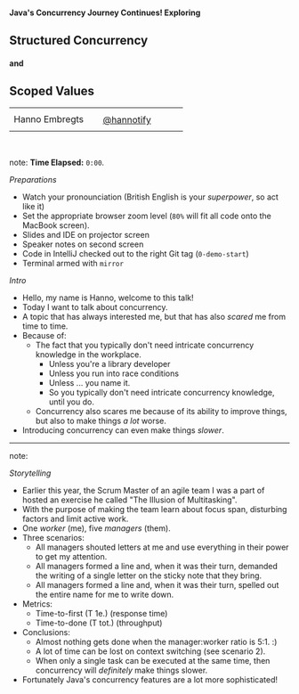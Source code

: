 #### Java's Concurrency Journey Continues! Exploring
## Structured Concurrency 
#### and
## Scoped Values

<table>
    <tr>
        <td style="text-align: right; vertical-align: middle;" width="45.3%">Hanno Embregts</td>
        <td style="text-align: left; padding: 0 0 0 0; vertical-align: middle;"><img width="16%" data-src="img/logos/ace-associate-spade.png" class="no-background" style="margin-top: 30px; vertical-align: middle;"/><img width="22%" data-src="img/logos/java-champion.png" class="no-background" style="margin-top: 30px; vertical-align: middle;"/></td>
        <td style="text-align: right;"><img width="45%" data-src="img/icons/twitter-white.png" class="no-background" style="margin-top: 35px"/></td>
        <td style="vertical-align: middle; padding: 0 0 0 0"><a href="https://www.twitter.com/hannotify">@hannotify</a></td>
    </tr>
</table>
<img data-src="img/logos/java-community-logo.png" width="9%" class="no-background" style="margin-right: 2em">
<img data-src="img/logos/arnhemjug.png" width="30%" class="no-background"/>
<br/>

note:
**Time Elapsed:** `0:00`.

*Preparations*

* Watch your pronounciation (British English is your _superpower_, so act like it)
* Set the appropriate browser zoom level (`80%` will fit all code onto the MacBook screen).
* Slides and IDE on projector screen
* Speaker notes on second screen
* Code in IntelliJ checked out to the right Git tag (`0-demo-start`)
* Terminal armed with `mirror` 

*Intro*

* Hello, my name is Hanno, welcome to this talk!
* Today I want to talk about concurrency.
* A topic that has always interested me, but that has also *scared* me from time to time.
* Because of:
  * The fact that you typically don't need intricate concurrency knowledge in the workplace.
    * Unless you're a library developer
    * Unless you run into race conditions
    * Unless ... you name it.
    * So you typically don't need intricate concurrency knowledge, until you do.
  * Concurrency also scares me because of its ability to improve things, but also to make things *a lot* worse.
* Introducing concurrency can even make things *slower*.

---

<!-- .slide: data-background="img/background/the-illusion-of-multitasking.jpeg" data-background-color="black" data-background-opacity="1.0" data-background-size="contain" -->

note:

*Storytelling*

* Earlier this year, the Scrum Master of an agile team I was a part of hosted an exercise he called "The Illusion of Multitasking".
* With the purpose of making the team learn about focus span, disturbing factors and limit active work.
* One *worker* (me), five *managers* (them).
* Three scenarios:
  * All managers shouted letters at me and use everything in their power to get my attention. 
  * All managers formed a line and, when it was their turn, demanded the writing of a single letter on the sticky note that they bring.
  * All managers formed a line and, when it was their turn, spelled out the entire name for me to write down.
* Metrics:
  * Time-to-first (T 1e.) (response time)
  * Time-to-done (T tot.) (throughput)
* Conclusions:
  * Almost nothing gets done when the manager:worker ratio is 5:1. :)
  * A lot of time can be lost on context switching (see scenario 2).
  * When only a single task can be executed at the same time, then concurrency will *definitely* make things slower.
* Fortunately Java's concurrency features are a lot more sophisticated!
